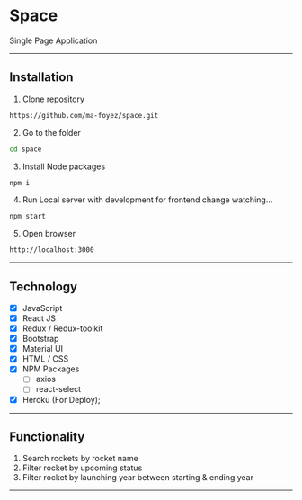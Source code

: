# Space

Single Page Application

---

## Installation

1. Clone repository

```bash
https://github.com/ma-foyez/space.git
```

2. Go to the folder

```bash
cd space
```

3. Install Node packages

```bash
npm i
```

4. Run Local server with development for frontend change watching...

```bash
npm start
```

5. Open browser

```bash
http://localhost:3000
```
---
## Technology

- [x] JavaScript
- [x] React JS
- [x] Redux / Redux-toolkit
- [x] Bootstrap
- [x] Material UI
- [x] HTML / CSS
- [x] NPM Packages
  - [ ] axios
  - [ ] react-select
- [x] Heroku (For Deploy);

--- 
## Functionality

1. Search rockets by rocket name
2. Filter rocket by upcoming status
3. Filter rocket by launching year between starting & ending year
---